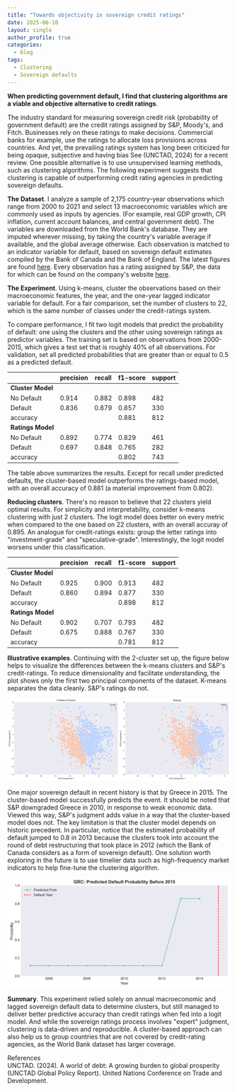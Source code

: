 ```yaml
---
title: "Towards objectivity in sovereign credit ratings"
date: 2025-06-10
layout: single
author_profile: true
categories:
  - blog
tags:
  - Clustering
  - Sovereign defaults
---
```


**When predicting government default, I find that clustering algorithms are a viable and objective alternative to credit ratings**.  

The industry standard for measuring sovereign credit risk (probability of government default) are the credit ratings assigned by S&P, Moody's, and Fitch. Businesses rely on these ratings to make decisions. Commercial banks for example, use the ratings to allocate loss provisions across countries. And yet, the prevailing ratings system has long been criticized for being opaque, subjective and having bias See (UNCTAD, 2024) for a recent review. One possible alternative is to use unsupervised learning methods, such as clustering algorithms. The following experiment suggests that clustering is capable of outperforming credit rating agencies in predicting sovereign defaults.

**The Dataset**. 
I analyze a sample of 2,175 country-year observations which range from 2000 to 2021 and select 13 macroeconomic variables which are commonly used as inputs by agencies. (For example, real GDP growth, CPI inflation, current account balances, and central government debt). The variables are downloaded from the World Bank's database. They are imputed wherever missing, by taking the country's variable average if available, and the global average otherwise. Each observation is matched to an indicator variable for default, based on sovereign default estimates compiled by the Bank of Canada and the Bank of England. The latest figures are found [here](https://www.bankofcanada.ca/2024/07/staff-analytical-note-2024-19/). Every observation has a rating assigned by S&P, the data for which can be found on the company's website [here](https://www.spglobal.com/ratings/en/regulatory/article/-/view/sourceId/11824942). 

**The Experiment**.
Using k-means, cluster the observations based on their macroeconomic features, the year, and the one-year lagged indicator variable for default. For a fair comparison, set the number of clusters to 22, which is the same number of classes under the credit-ratings system.  

To compare performance, I fit two logit models that predict the probability of default: one using the clusters and the other using sovereign ratings as predictor variables. The training set is based on observations from 2000-2015, which gives a test set that is roughly 40% of all observations. For validation, set all predicted probabilities that are greater than or equal to 0.5 as a predicted default.   

|                 | precision | recall  | f1-score | support |
|-----------------|-----------|---------|----------|---------|
|**Cluster Model**|           |         |          |         |
| No Default      | 0.914     | 0.882   | 0.898    | 482     |
| Default         | 0.836     | 0.879   | 0.857    | 330     |
| accuracy        |           |         | 0.881    | 812     |
|**Ratings Model**|           |         |          |         |   
| No Default      | 0.892     | 0.774   | 0.829    | 461     |
| Default         | 0.697     | 0.848   | 0.765    | 282     |
| accuracy        |           |         | 0.802    | 743     |

The table above summarizes the results. Except for recall under predicted defaults, the cluster-based model outperforms the ratings-based model, with an overall accuracy of 0.881 (a material improvement from 0.802). 

**Reducing clusters**. There's no reason to believe that 22 clusters yield optimal results. For simplicity and interpretability, consider k-means clustering with just 2 clusters. The logit model does better on every metric when compared to the one based on 22 clusters, with an overall accuray of 0.895. An analogue for credit-ratings exists: group the letter ratings into "investment-grade" and "speculative-grade". Interestingly, the logit model worsens under this classification.


|                 | precision | recall  | f1-score | support |
|-----------------|-----------|---------|----------|---------|
|**Cluster Model**|           |         |          |         |
| No Default      | 0.925     | 0.900   | 0.913    | 482     |
| Default         | 0.860     | 0.894   | 0.877    | 330     |
| accuracy        |           |         | 0.898    | 812     |
|**Ratings Model**|           |         |          |         |   
| No Default      | 0.902     | 0.707   | 0.793    | 482     |
| Default         | 0.675     | 0.888   | 0.767    | 330     |
| accuracy        |           |         | 0.781    | 812     |

**Illustrative examples**.  Continuing with the 2-cluster set up, the figure below helps to visualize the differences between the k-means clusters and S&P's credit-ratings. To reduce dimensionality and facilitate understanding, the plot shows only the first two principal components of the dataset. K-means separates the data cleanly. S&P's ratings do not.

![Clusters vs ratings chart](/assets/images/pca_clusters_vs_ratings.png)

One major sovereign default in recent history is that by Greece in 2015. The cluster-based model successfully predicts the event. It should be noted that S&P downgraded Greece in 2010, in response to weak economic data. Viewed this way, S&P's judgment adds value in a way that the cluster-based model does not. The key limitation is that the cluster model depends on historic precedent. In particular, notice that the estimated probability of default jumped to 0.8 in 2013 because the clusters took into account the round of debt restructuring that took place in 2012 (which the Bank of Canada considers as a form of sovereign default). One solution worth exploring in the future is to use timelier data such as high-frequency market indicators to help fine-tune the clustering algorithm. 

![greece](/assets/images/defaultprob.png)


**Summary**. This experiment relied solely on annual macroeconomic and lagged sovereign default data to determine clusters, but still managed to deliver better predictive accuracy than credit ratings when fed into a logit model. And while the sovereign ratings process involves "expert" judgment, clustering is data-driven and reproducible. A cluster-based approach can also help us to group countries that are not covered by credit-rating agencies, as the World Bank dataset has larger coverage.

References  
UNCTAD. (2024). A world of debt: A growing burden to global prosperity (UNCTAD Global Policy Report). United Nations Conference on Trade and Development.


